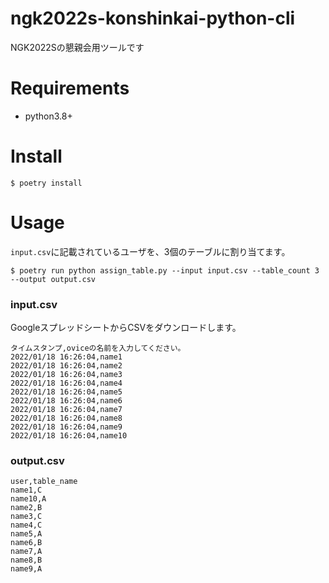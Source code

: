 # ngk2022s-konshinkai-python-cli
NGK2022Sの懇親会用ツールです

# Requirements
* python3.8+

# Install

```
$ poetry install
```


# Usage

`input.csv`に記載されているユーザを、3個のテーブルに割り当てます。

```
$ poetry run python assign_table.py --input input.csv --table_count 3 --output output.csv
```

### input.csv
GoogleスプレッドシートからCSVをダウンロードします。

```csv
タイムスタンプ,oviceの名前を入力してください。
2022/01/18 16:26:04,name1
2022/01/18 16:26:04,name2
2022/01/18 16:26:04,name3
2022/01/18 16:26:04,name4
2022/01/18 16:26:04,name5
2022/01/18 16:26:04,name6
2022/01/18 16:26:04,name7
2022/01/18 16:26:04,name8
2022/01/18 16:26:04,name9
2022/01/18 16:26:04,name10
```


### output.csv

```csv
user,table_name
name1,C
name10,A
name2,B
name3,C
name4,C
name5,A
name6,B
name7,A
name8,B
name9,A
```
